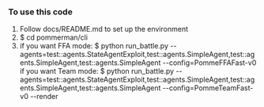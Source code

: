 ### To use this code

1. Follow docs/README.md to set up the environment
2. $ cd pommerman/cli 
3. if you want FFA mode:
     $ python run_battle.py --agents=test::agents.StateAgentExploit,test::agents.SimpleAgent,test::agents.SimpleAgent,test::agents.SimpleAgent --config=PommeFFAFast-v0
   if you want Team mode: 
     $ python run_battle.py --agents=test::agents.StateAgentExploit,test::agents.SimpleAgent,test::agents.SimpleAgent,test::agents.SimpleAgent --config=PommeTeamFast-v0 --render
     